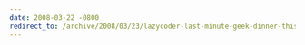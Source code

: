 ```yaml
---
date: 2008-03-22 -0800
redirect_to: /archive/2008/03/23/lazycoder-last-minute-geek-dinner-this-weekend.aspx/
---
```

